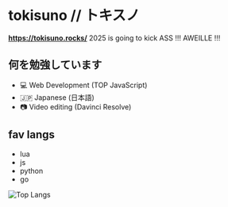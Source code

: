 # tokisuno // トキスノ

**https://tokisuno.rocks/**
2025 is going to kick ASS !!! AWEILLE !!!

## 何を勉強しています
- 💻 Web Development (TOP JavaScript)
- 🇯🇵 Japanese (日本語)
- 📷 Video editing (Davinci Resolve)

## fav langs
- lua
- js
- python
- go

![Top Langs](https://github-readme-stats.vercel.app/api/top-langs/?username=anuraghazra&hide=html,css,json,csv,markdown,glsl,astro)
